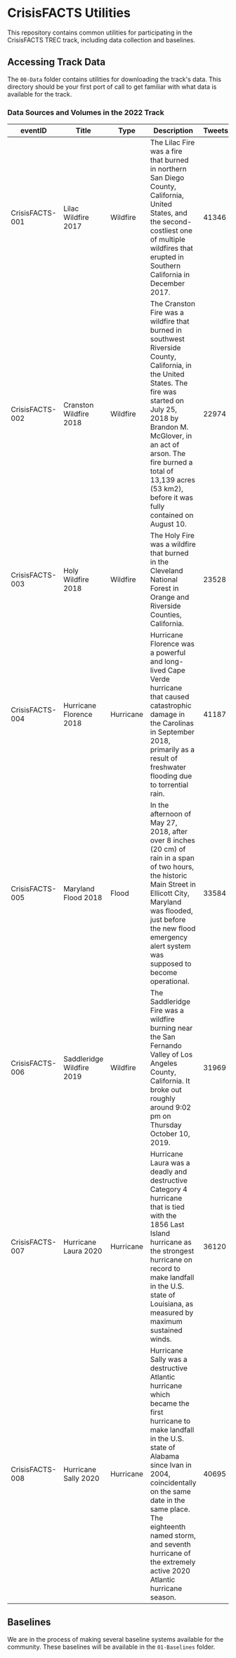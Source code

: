 # CrisisFACTS Utilities

This repository contains common utilities for participating in the CrisisFACTS TREC track, including data collection and baselines.

## Accessing Track Data

The `00-Data` folder contains utilities for downloading the track's data. This directory should be your first port of call to get familiar with what data is available for the track.

### Data Sources and Volumes in the 2022 Track

| eventID         | Title                     | Type      | Description                                                                                                                                                                                                                                                                                                          | Tweets | Reddit | News  | Facebook |
| --------------- | ------------------------- | --------- | -------------------------------------------------------------------------------------------------------------------------------------------------------------------------------------------------------------------------------------------------------------------------------------------------------------------- | ------ | ------ | ----- | -------- |
| CrisisFACTS-001 | Lilac Wildfire 2017       | Wildfire  | The Lilac Fire was a fire that burned in northern San Diego County, California, United States, and the second-costliest one of multiple wildfires that erupted in Southern California in December 2017.                                                                                                              | 41346  | 1738   | 2494  | 5437     |
| CrisisFACTS-002 | Cranston Wildfire 2018    | Wildfire  | The Cranston Fire was a wildfire that burned in southwest Riverside County, California, in the United States. The fire was started on July 25, 2018 by Brandon M. McGlover, in an act of arson. The fire burned a total of 13,139 acres (53 km2), before it was fully contained on August 10.                        | 22974  | 231    | 1967  | 5386     |
| CrisisFACTS-003 | Holy Wildfire 2018        | Wildfire  | The Holy Fire was a wildfire that burned in the Cleveland National Forest in Orange and Riverside Counties, California.                                                                                                                                                                                              | 23528  | 459    | 1495  | 7016     |
| CrisisFACTS-004 | Hurricane Florence 2018   | Hurricane | Hurricane Florence was a powerful and long-lived Cape Verde hurricane that caused catastrophic damage in the Carolinas in September 2018, primarily as a result of freshwater flooding due to torrential rain.                                                                                                       | 41187  | 120776 | 18323 | 196281   |
| CrisisFACTS-005 | Maryland Flood 2018       | Flood     | In the afternoon of May 27, 2018, after over 8 inches (20 cm) of rain in a span of two hours, the historic Main Street in Ellicott City, Maryland was flooded, just before the new flood emergency alert system was supposed to become operational.                                                                  | 33584  | 2006   | 2008  | 4148     |
| CrisisFACTS-006 | Saddleridge Wildfire 2019 | Wildfire  | The Saddleridge Fire was a wildfire burning near the San Fernando Valley of Los Angeles County, California. It broke out roughly around 9:02 pm on Thursday October 10, 2019.                                                                                                                                        | 31969  | 244    | 2267  | 3869     |
| CrisisFACTS-007 | Hurricane Laura 2020      | Hurricane | Hurricane Laura was a deadly and destructive Category 4 hurricane that is tied with the 1856 Last Island hurricane as the strongest hurricane on record to make landfall in the U.S. state of Louisiana, as measured by maximum sustained winds.                                                                     | 36120  | 10035  | 6406  | 9048     |
| CrisisFACTS-008 | Hurricane Sally 2020      | Hurricane | Hurricane Sally was a destructive Atlantic hurricane which became the first hurricane to make landfall in the U.S. state of Alabama since Ivan in 2004, coincidentally on the same date in the same place. The eighteenth named storm, and seventh hurricane of the extremely active 2020 Atlantic hurricane season. | 40695  | 11825  | 15112 | 48492    |


## Baselines

We are in the process of making several baseline systems available for the community. These baselines will be available in the `01-Baselines` folder.


